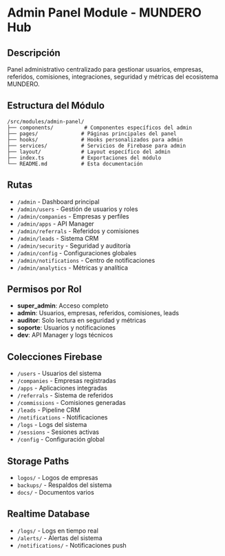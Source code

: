 # Admin Panel Module - MUNDERO Hub

## Descripción
Panel administrativo centralizado para gestionar usuarios, empresas, referidos, comisiones, integraciones, seguridad y métricas del ecosistema MUNDERO.

## Estructura del Módulo
```
/src/modules/admin-panel/
├── components/          # Componentes específicos del admin
├── pages/              # Páginas principales del panel
├── hooks/              # Hooks personalizados para admin
├── services/           # Servicios de Firebase para admin
├── layout/             # Layout específico del admin
├── index.ts            # Exportaciones del módulo
└── README.md           # Esta documentación
```

## Rutas
- `/admin` - Dashboard principal
- `/admin/users` - Gestión de usuarios y roles
- `/admin/companies` - Empresas y perfiles
- `/admin/apps` - API Manager
- `/admin/referrals` - Referidos y comisiones
- `/admin/leads` - Sistema CRM
- `/admin/security` - Seguridad y auditoría
- `/admin/config` - Configuraciones globales
- `/admin/notifications` - Centro de notificaciones
- `/admin/analytics` - Métricas y analítica

## Permisos por Rol
- **super_admin**: Acceso completo
- **admin**: Usuarios, empresas, referidos, comisiones, leads
- **auditor**: Solo lectura en seguridad y métricas
- **soporte**: Usuarios y notificaciones
- **dev**: API Manager y logs técnicos

## Colecciones Firebase
- `/users` - Usuarios del sistema
- `/companies` - Empresas registradas
- `/apps` - Aplicaciones integradas
- `/referrals` - Sistema de referidos
- `/commissions` - Comisiones generadas
- `/leads` - Pipeline CRM
- `/notifications` - Notificaciones
- `/logs` - Logs del sistema
- `/sessions` - Sesiones activas
- `/config` - Configuración global

## Storage Paths
- `logos/` - Logos de empresas
- `backups/` - Respaldos del sistema
- `docs/` - Documentos varios

## Realtime Database
- `/logs/` - Logs en tiempo real
- `/alerts/` - Alertas del sistema
- `/notifications/` - Notificaciones push
